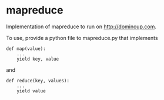 mapreduce
=========

Implementation of mapreduce to run on http://dominoup.com.

To use, provide a python file to mapreduce.py that implements

    def map(value):
        ...
        yield key, value
    
and

    def reduce(key, values):
        ...
        yield value
